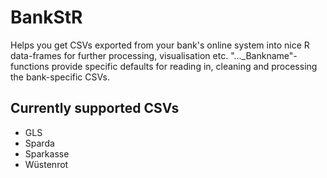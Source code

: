 # BankStR

Helps you get CSVs exported from your bank's online system into nice R data-frames for further processing, visualisation etc. "..._Bankname"-functions provide specific defaults for reading in, cleaning and processing the bank-specific CSVs.

## Currently supported CSVs

- GLS
- Sparda
- Sparkasse
- Wüstenrot
